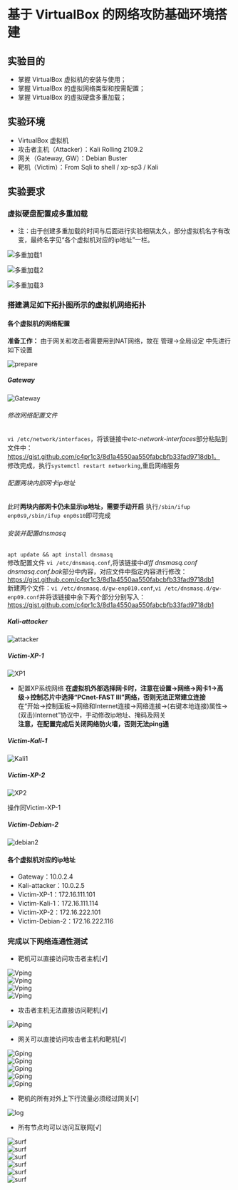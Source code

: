 # 基于 VirtualBox 的网络攻防基础环境搭建

## 实验目的

* 掌握 VirtualBox 虚拟机的安装与使用；
* 掌握 VirtualBox 的虚拟网络类型和按需配置；
* 掌握 VirtualBox 的虚拟硬盘多重加载；

## 实验环境

* VirtualBox 虚拟机
* 攻击者主机（Attacker）：Kali Rolling 2109.2
* 网关（Gateway, GW）：Debian Buster
* 靶机（Victim）：From Sqli to shell / xp-sp3 / Kali

## 实验要求

### 虚拟硬盘配置成多重加载

* 注：由于创建多重加载的时间与后面进行实验相隔太久，部分虚拟机名字有改变，最终名字见“各个虚拟机对应的ip地址”一栏。

![多重加载1](https://github.com/CUCCS/2020-ns-public-LLLanW/blob/exp01/img/%E5%A4%9A%E9%87%8D%E5%8A%A0%E8%BD%BD1.jpg)

![多重加载2](https://github.com/CUCCS/2020-ns-public-LLLanW/blob/exp01/img/%E5%A4%9A%E9%87%8D%E5%8A%A0%E8%BD%BD2.jpg)

![多重加载3](https://github.com/CUCCS/2020-ns-public-LLLanW/blob/exp01/img/%E5%A4%9A%E9%87%8D%E5%8A%A0%E8%BD%BD3.jpg)

### 搭建满足如下拓扑图所示的虚拟机网络拓扑

#### 各个虚拟机的网络配置

**准备工作：** 由于网关和攻击者需要用到NAT网络，故在 管理->全局设定 中先进行如下设置

![prepare](https://github.com/CUCCS/2020-ns-public-LLLanW/blob/exp01/img/prepare2.png)

##### Gateway

![Gateway](https://github.com/CUCCS/2020-ns-public-LLLanW/blob/exp01/img/Gatenet.png)

###### 修改网络配置文件

`vi /etc/network/interfaces`，将该链接中*etc-network-interfaces*部分粘贴到文件中：https://gist.github.com/c4pr1c3/8d1a4550aa550fabcbfb33fad9718db1。  
修改完成，执行`systemctl restart networking`,重启网络服务

###### 配置两块内部网卡ip地址

此时**两块内部网卡仍未显示ip地址，需要手动开启**
执行`/sbin/ifup enp0s9`,`/sbin/ifup enp0s10`即可完成

###### 安装并配置dnsmasq
`apt update && apt install dnsmasq`  
修改配置文件 `vi /etc/dnsmasq.conf`,将该链接中*diff dnsmasq.conf dnsmasq.conf.bak*部分中内容，对应文件中指定内容进行修改：https://gist.github.com/c4pr1c3/8d1a4550aa550fabcbfb33fad9718db1  
新建两个文件：`vi /etc/dnsmasq.d/gw-enp010.conf`,`vi /etc/dnsmasq.d/gw-enp09.conf`并将该链接中余下两个部分分别写入：https://gist.github.com/c4pr1c3/8d1a4550aa550fabcbfb33fad9718db1

##### Kali-attacker

![attacker](https://github.com/CUCCS/2020-ns-public-LLLanW/blob/exp01/img/attackernet.png)

##### Victim-XP-1

![XP1](https://github.com/CUCCS/2020-ns-public-LLLanW/blob/exp01/img/XP1net.png)

* 配置XP系统网络
**在虚拟机外部选择网卡时，注意在设置->网络->网卡1->高级->控制芯片中选择“PCnet-FAST III”网络，否则无法正常建立连接**  
在“开始->控制面板->网络和Internet连接->网络连接->(右键本地连接)属性->(双击)Internet”协议中，手动修改ip地址、掩码及网关  
**注意，在配置完成后关闭网络防火墙，否则无法ping通**  

##### Victim-Kali-1

![Kali1](https://github.com/CUCCS/2020-ns-public-LLLanW/blob/exp01/img/kalinet.png)

##### Victim-XP-2

![XP2](https://github.com/CUCCS/2020-ns-public-LLLanW/blob/exp01/img/XP2net.png)  

操作同Victim-XP-1

##### Victim-Debian-2

![debian2](https://github.com/CUCCS/2020-ns-public-LLLanW/blob/exp01/img/Denet.png)

#### 各个虚拟机对应的ip地址

* Gateway：10.0.2.4
* Kali-attacker：10.0.2.5
* Victim-XP-1：172.16.111.101
* Victim-Kali-1：172.16.111.114
* Victim-XP-2：172.16.222.101
* Victim-Debian-2：172.16.222.116

### 完成以下网络连通性测试

* 靶机可以直接访问攻击者主机[√]  

![Vping](https://github.com/CUCCS/2020-ns-public-LLLanW/blob/exp01/img/Vping1.png)  
![Vping](https://github.com/CUCCS/2020-ns-public-LLLanW/blob/exp01/img/Vping2.png)  
![Vping](https://github.com/CUCCS/2020-ns-public-LLLanW/blob/exp01/img/Vping3.png)  
![Vping](https://github.com/CUCCS/2020-ns-public-LLLanW/blob/exp01/img/Vping4.png)  

* 攻击者主机无法直接访问靶机[√]  

![Aping](https://github.com/CUCCS/2020-ns-public-LLLanW/blob/exp01/img/attackerCantping.jpg)  

* 网关可以直接访问攻击者主机和靶机[√]  

![Gping](https://github.com/CUCCS/2020-ns-public-LLLanW/blob/exp01/img/Gping1.png)  
![Gping](https://github.com/CUCCS/2020-ns-public-LLLanW/blob/exp01/img/Gping2.png)  
![Gping](https://github.com/CUCCS/2020-ns-public-LLLanW/blob/exp01/img/Gping3.png)  
![Gping](https://github.com/CUCCS/2020-ns-public-LLLanW/blob/exp01/img/Gping4.png)  
![Gping](https://github.com/CUCCS/2020-ns-public-LLLanW/blob/exp01/img/Gping5.png)  

* 靶机的所有对外上下行流量必须经过网关[√]  

![log](https://github.com/CUCCS/2020-ns-public-LLLanW/blob/exp01/img/log.png)

* 所有节点均可以访问互联网[√]  

![surf](https://github.com/CUCCS/2020-ns-public-LLLanW/blob/exp01/img/surf1.png)  
![surf](https://github.com/CUCCS/2020-ns-public-LLLanW/blob/exp01/img/surf2.png)  
![surf](https://github.com/CUCCS/2020-ns-public-LLLanW/blob/exp01/img/surf3.png)  
![surf](https://github.com/CUCCS/2020-ns-public-LLLanW/blob/exp01/img/surf4.png)  
![surf](https://github.com/CUCCS/2020-ns-public-LLLanW/blob/exp01/img/surf5.png)  
![surf](https://github.com/CUCCS/2020-ns-public-LLLanW/blob/exp01/img/surf6.png)  
